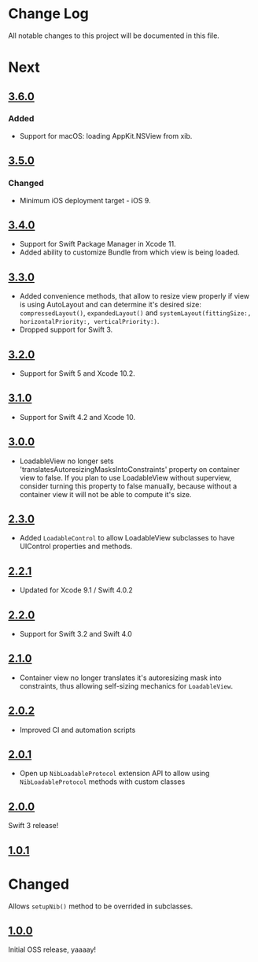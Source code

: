 # Change Log
All notable changes to this project will be documented in this file.

# Next

## [3.6.0](https://github.com/MLSDev/LoadableViews/releases/tag/3.6.0)

### Added

* Support for macOS: loading AppKit.NSView from xib.

## [3.5.0](https://github.com/MLSDev/LoadableViews/releases/tag/3.5.0)

### Changed

* Minimum iOS deployment target - iOS 9.

## [3.4.0](https://github.com/MLSDev/LoadableViews/releases/tag/3.4.0)

* Support for Swift Package Manager in Xcode 11.
* Added ability to customize Bundle from which view is being loaded.

## [3.3.0](https://github.com/MLSDev/LoadableViews/releases/tag/3.3.0)

* Added convenience methods, that allow to resize view properly if view is using AutoLayout and can determine it's desired size: `compressedLayout()`, `expandedLayout()` and `systemLayout(fittingSize:, horizontalPriority:, verticalPriority:)`.
* Dropped support for Swift 3.

## [3.2.0](https://github.com/MLSDev/LoadableViews/releases/tag/3.2.0)

* Support for Swift 5 and Xcode 10.2.

## [3.1.0](https://github.com/MLSDev/LoadableViews/releases/tag/3.1.0)

* Support for Swift 4.2 and Xcode 10.

## [3.0.0](https://github.com/MLSDev/LoadableViews/releases/tag/3.0.0)

* LoadableView no longer sets 'translatesAutoresizingMasksIntoConstraints' property on container view to false. If you plan to use LoadableView without superview, consider turning this property to false manually, because without a container view it will not be able to compute it's size.

## [2.3.0](https://github.com/MLSDev/LoadableViews/releases/tag/2.3.0)

* Added `LoadableControl` to allow LoadableView subclasses to have UIControl properties and methods.

## [2.2.1](https://github.com/MLSDev/LoadableViews/releases/tag/2.2.1)

* Updated for Xcode 9.1 / Swift 4.0.2

## [2.2.0](https://github.com/MLSDev/LoadableViews/releases/tag/2.2.0)

* Support for Swift 3.2 and Swift 4.0

## [2.1.0](https://github.com/MLSDev/LoadableViews/releases/tag/2.1.0)

* Container view no longer translates it's autoresizing mask into constraints, thus allowing self-sizing mechanics for `LoadableView`.

## [2.0.2](https://github.com/MLSDev/LoadableViews/releases/tag/2.0.2)

* Improved CI and automation scripts

## [2.0.1](https://github.com/MLSDev/LoadableViews/releases/tag/2.0.1)

* Open up `NibLoadableProtocol` extension API to allow using `NibLoadableProtocol` methods with custom classes

## [2.0.0](https://github.com/MLSDev/LoadableViews/releases/tag/2.0.0)

Swift 3 release!

## [1.0.1](https://github.com/MLSDev/LoadableViews/releases/tag/1.0.1)

# Changed

Allows `setupNib()` method to be overrided in subclasses.

## [1.0.0](https://github.com/MLSDev/LoadableViews/releases/tag/1.0.0)

Initial OSS release, yaaaay!
